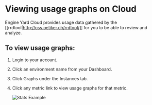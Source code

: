 # Viewing usage graphs on Cloud

Engine Yard Cloud provides usage data gathered by the [[rrdtool|http://oss.oetiker.ch/rrdtool/]] for you to be able to review and analyze.

## To view usage graphs:

  1. Login to your account.
  2. Click an environment name from your Dashboard.
  3. Click Graphs under the Instances tab.
  4. Click any metric link to view usage graphs for that metric.
      
      ![Stats Example](images/df_stats.jpg)
